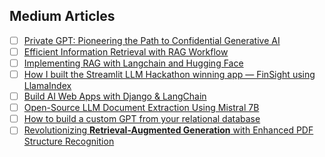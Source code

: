## Medium Articles

- [ ] [Private GPT: Pioneering the Path to Confidential Generative AI](https://medium.com/international-school-of-ai-data-science/private-gpt-pioneering-the-path-to-confidential-generative-ai-f4a3c662db52)
- [ ] [Efficient Information Retrieval with RAG Workflow](https://medium.com/international-school-of-ai-data-science/efficient-information-retrieval-with-rag-workflow-afdfc2619171)
- [ ] [Implementing RAG with Langchain and Hugging Face](https://medium.com/international-school-of-ai-data-science/implementing-rag-with-langchain-and-hugging-face-28e3ea66c5f7)
- [ ] [How I built the Streamlit LLM Hackathon winning app — FinSight using LlamaIndex](https://medium.com/llamaindex-blog/how-i-built-the-streamlit-llm-hackathon-winning-app-finsight-using-llamaindex-9dcf6c46d7a0)
- [ ] [Build AI Web Apps with Django & LangChain](https://python.plainenglish.io/django-langchained-e53aab3ad6bf)
- [ ] [Open-Source LLM Document Extraction Using Mistral 7B](https://blog.gopenai.com/open-source-document-extraction-using-mistral-7b-llm-18bf437ca1d2)
- [ ] [How to build a custom GPT from your relational database](https://medium.com/dataherald/how-to-create-a-custom-gpt-from-your-relational-database-73b1e2c1c251)
- [ ] [Revolutionizing **Retrieval-Augmented Generation** with Enhanced PDF Structure Recognition](https://medium.com/@chatdocai/revolutionizing-rag-with-enhanced-pdf-structure-recognition-22227af87442)